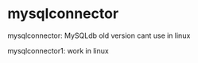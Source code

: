 # mysqlconnector

mysqlconnector:
MySQLdb old version cant use in linux

mysqlconnector1:
work in linux

